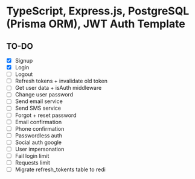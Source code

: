# TypeScript, Express.js, PostgreSQL (Prisma ORM), JWT Auth Template

## TO-DO

- [x] Signup
- [x] Login
- [ ] Logout
- [ ] Refresh tokens + invalidate old token
- [ ] Get user data + isAuth middleware
- [ ] Change user password
- [ ] Send email service
- [ ] Send SMS service
- [ ] Forgot + reset password
- [ ] Email confirmation
- [ ] Phone confirmation
- [ ] Passwordless auth
- [ ] Social auth google
- [ ] User impersonation
- [ ] Fail login limit
- [ ] Requests limit
- [ ] Migrate refresh_tokents table to redi
